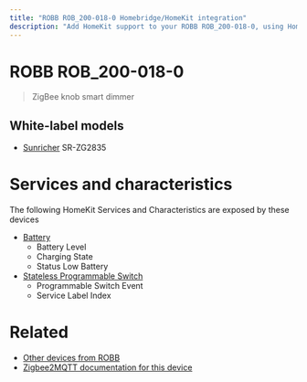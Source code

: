 ```yaml
---
title: "ROBB ROB_200-018-0 Homebridge/HomeKit integration"
description: "Add HomeKit support to your ROBB ROB_200-018-0, using Homebridge, Zigbee2MQTT and homebridge-z2m."
---
```

<!---
This file has been GENERATED using src/docgen/docgen.ts
DO NOT EDIT THIS FILE MANUALLY!
-->
# ROBB ROB_200-018-0
> ZigBee knob smart dimmer


## White-label models
* [Sunricher](../index.md#sunricher) SR-ZG2835

# Services and characteristics
The following HomeKit Services and Characteristics are exposed by
these devices

* [Battery](../../battery.md)
  * Battery Level
  * Charging State
  * Status Low Battery
* [Stateless Programmable Switch](../../action.md)
  * Programmable Switch Event
  * Service Label Index


# Related
* [Other devices from ROBB](../index.md#robb)
* [Zigbee2MQTT documentation for this device](https://www.zigbee2mqtt.io/devices/ROB_200-018-0.html)